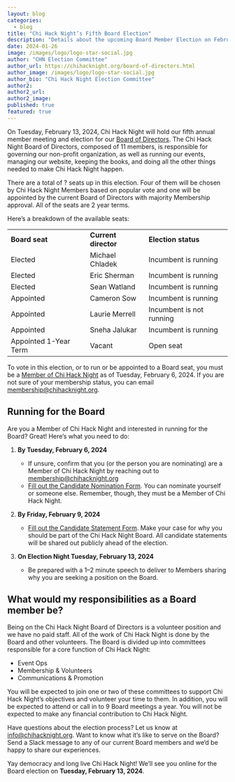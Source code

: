 ```yaml
---
layout: blog
categories: 
  - blog
title: "Chi Hack Night’s Fifth Board Election"
description: "Details about the upcoming Board Member Election on February 13, 2024. Info about who is seeking reelection and how members can run for the board is detailed within."
date: 2024-01-26
image: /images/logo/logo-star-social.jpg
author: "CHN Election Committee"
author_url: https://chihacknight.org/board-of-directors.html
author_image: /images/logo/logo-star-social.jpg
author_bio: "Chi Hack Night Election Committee"
author2: 
author2_url:
author2_image: 
published: true
featured: true
---
```


On Tuesday, February 13, 2024, Chi Hack Night will hold our fifth annual member meeting and election for our [Board of Directors](https://chihacknight.org/board-of-directors.html). The Chi Hack Night Board of Directors, composed of 11 members, is responsible for governing our non-profit organization, as well as running our events, managing our website, keeping the books, and doing all the other things needed to make Chi Hack Night happen.

There are a total of ? seats up in this election. Four of them will be chosen by Chi Hack Night Members based on popular vote and one will be appointed by the current Board of Directors with majority Membership approval. All of the seats are 2 year terms.

Here’s a breakdown of the available seats:

<table class='table table-bordered'>
  <tr>
   <td><strong>Board seat</strong>
   </td>
   <td><strong>Current director</strong>
   </td>
   <td><strong>Election status</strong>
   </td>
  </tr>
  <tr>
   <td>Elected
   </td>
   <td>Michael Chladek
   </td>
   <td>Incumbent is running
   </td>
  </tr>
  <tr>
   <td>Elected
   </td>
   <td>Eric Sherman
   </td>
   <td>Incumbent is running
   </td>
  </tr>
  <tr>
   <td>Elected
   </td>
   <td>Sean Watland
   </td>
   <td>Incumbent is running
   </td>
  </tr>
  <tr>
   <td>Appointed
   </td>
   <td>Cameron Sow
   </td>
   <td>Incumbent is running
   </td>
  </tr>
  <tr>
   <td>Appointed
   </td>
   <td>Laurie Merrell
   </td>
   <td>Incumbent is not running
   </td>
  </tr>
  <tr>
   <td>Appointed
   </td>
   <td>Sneha Jalukar
   </td>
   <td>Incumbent is running
   </td>
  </tr>
  <tr>
   <td>Appointed 1-Year Term
   </td>
   <td>Vacant
   </td>
   <td>Open seat
   </td>
  </tr>
</table>


To vote in this election, or to run or be appointed to a Board seat, you must be a [Member of Chi Hack Night](https://chihacknight.org/membership/application.html) as of Tuesday, February 6, 2024. If you are not sure of your membership status, you can email membership@chihacknight.org.


## Running for the Board

Are you a Member of Chi Hack Night and interested in running for the Board? Great! Here’s what you need to do:

1. **By Tuesday, February 6, 2024**
    * If unsure, confirm that you (or the person you are nominating) are a Member of Chi Hack Night by reaching out to [membership@chihacknight.org](mailto:membership@chihacknight.org)
    * [Fill out the Candidate Nomination Form](https://forms.gle/WGGkZoWURFszt1tj8). You can nominate yourself or someone else. Remember, though, they must be a Member of Chi Hack Night.

1. **By Friday, February 9, 2024**
    * [Fill out the Candidate Statement Form](https://forms.gle/LMcjuTaVzmazHBgn7). Make your case for why you should be part of the Chi Hack Night Board. All candidate statements will be shared out publicly ahead of the election.

1. **On Election Night Tuesday, February 13, 2024**
    * Be prepared with a 1–2 minute speech to deliver to Members sharing why you are seeking a position on the Board.

## What would my responsibilities as a Board member be?

Being on the Chi Hack Night Board of Directors is a volunteer position and we have no paid staff. All of the work of Chi Hack Night is done by the Board and other volunteers. The Board is divided up into committees responsible for a core function of Chi Hack Night:

* Event Ops 
* Membership & Volunteers
* Communications & Promotion

You will be expected to join one or two of these committees to support Chi Hack Night’s objectives and volunteer your time to them. In addition, you will be expected to attend or call in to 9 Board meetings a year. You will not be expected to make any financial contribution to Chi Hack Night.

Have questions about the election process? Let us know at [info@chihacknight.org](mailto:info@chihacknight.org). Want to know what it’s like to serve on the Board? Send a Slack message to any of our current Board members and we’d be happy to share our experiences.

Yay democracy and long live Chi Hack Night! We’ll see you online for the Board election on **Tuesday, February 13, 2024**.